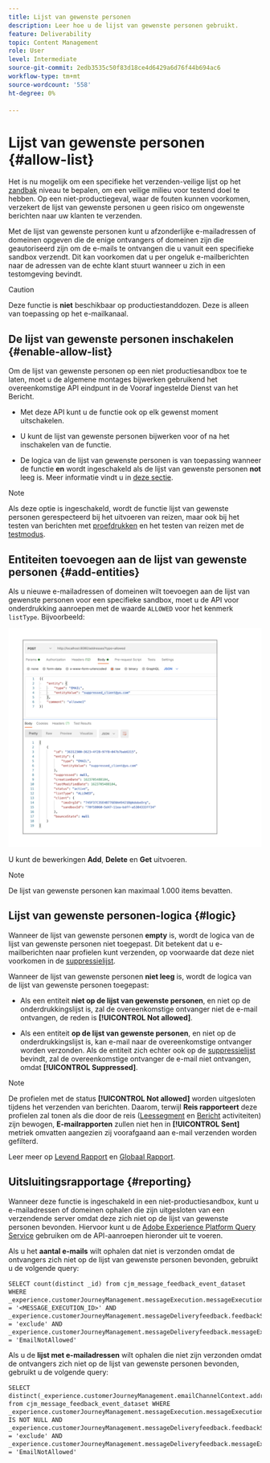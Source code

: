 ```yaml
---
title: Lijst van gewenste personen
description: Leer hoe u de lijst van gewenste personen gebruikt.
feature: Deliverability
topic: Content Management
role: User
level: Intermediate
source-git-commit: 2edb3535c50f83d18ce4d6429a6d76f44b694ac6
workflow-type: tm+mt
source-wordcount: '558'
ht-degree: 0%

---
```


# Lijst van gewenste personen {#allow-list}

Het is nu mogelijk om een specifieke het verzenden-veilige lijst op het [zandbak](administration/sandboxes.md) niveau te bepalen, om een veilige milieu voor testend doel te hebben. Op een niet-productiegeval, waar de fouten kunnen voorkomen, verzekert de lijst van gewenste personen u geen risico om ongewenste berichten naar uw klanten te verzenden.

Met de lijst van gewenste personen kunt u afzonderlijke e-mailadressen of domeinen opgeven die de enige ontvangers of domeinen zijn die geautoriseerd zijn om de e-mails te ontvangen die u vanuit een specifieke sandbox verzendt. Dit kan voorkomen dat u per ongeluk e-mailberichten naar de adressen van de echte klant stuurt wanneer u zich in een testomgeving bevindt.

>[!CAUTION]
>
>Deze functie is **niet** beschikbaar op productiestanddozen. Deze is alleen van toepassing op het e-mailkanaal.

## De lijst van gewenste personen inschakelen {#enable-allow-list}

Om de lijst van gewenste personen op een niet productiesandbox toe te laten, moet u de algemene montages bijwerken gebruikend het overeenkomstige API eindpunt in de Vooraf ingestelde Dienst van het Bericht.

* Met deze API kunt u de functie ook op elk gewenst moment uitschakelen.

* U kunt de lijst van gewenste personen bijwerken voor of na het inschakelen van de functie.

* De logica van de lijst van gewenste personen is van toepassing wanneer de functie **en** wordt ingeschakeld als de lijst van gewenste personen **not** leeg is. Meer informatie vindt u in [deze sectie](#logic).

<!--To enable this feature on a non-production sandbox, update the allowed list so that it is no longer empty. To disable it, clear up the allowed list so that it is again empty.

Learn more on the allowed list logic in this section.
-->

>[!NOTE]
>
>Als deze optie is ingeschakeld, wordt de functie lijst van gewenste personen gerespecteerd bij het uitvoeren van reizen, maar ook bij het testen van berichten met [proefdrukken](preview.md#send-proofs) en het testen van reizen met de [testmodus](building-journeys/testing-the-journey.md).

## Entiteiten toevoegen aan de lijst van gewenste personen {#add-entities}

Als u nieuwe e-mailadressen of domeinen wilt toevoegen aan de lijst van gewenste personen voor een specifieke sandbox, moet u de API voor onderdrukking aanroepen met de waarde `ALLOWED` voor het kenmerk `listType`. Bijvoorbeeld:

![](assets/allow-list-api.png)

U kunt de bewerkingen **Add**, **Delete** en **Get** uitvoeren.

>[!NOTE]
>
>De lijst van gewenste personen kan maximaal 1.000 items bevatten.

<!--
Learn more on making these API calls in the API reference documentation.
Found this link in Experience Platform documentation, but may not be the final one: (https://experienceleague.adobe.com/docs/experience-platform/landing/platform-apis/api-guide.html?lang=en).-->

## Lijst van gewenste personen-logica {#logic}

<!-- When the allowed list is enabled (enable-allow-list) at the sandbox level using the API call above, the following applies.-->

Wanneer de lijst van gewenste personen **empty** is, wordt de logica van de lijst van gewenste personen niet toegepast. Dit betekent dat u e-mailberichten naar profielen kunt verzenden, op voorwaarde dat deze niet voorkomen in de [suppressielijst](suppression-list.md).

Wanneer de lijst van gewenste personen **niet leeg** is, wordt de logica van de lijst van gewenste personen toegepast:

* Als een entiteit **niet op de lijst van gewenste personen**, en niet op de onderdrukkingslijst is, zal de overeenkomstige ontvanger niet de e-mail ontvangen, de reden is **[!UICONTROL Not allowed]**.

* Als een entiteit **op de lijst van gewenste personen**, en niet op de onderdrukkingslijst is, kan e-mail naar de overeenkomstige ontvanger worden verzonden. Als de entiteit zich echter ook op de [suppressielijst](suppression-list.md) bevindt, zal de overeenkomstige ontvanger de e-mail niet ontvangen, omdat **[!UICONTROL Suppressed]**.

>[!NOTE]
>
>De profielen met de status **[!UICONTROL Not allowed]** worden uitgesloten tijdens het verzenden van berichten. Daarom, terwijl **Reis rapporteert** deze profielen zal tonen als die door de reis ([Leessegment](building-journeys/read-segment.md) en [Bericht](building-journeys/journeys-message.md) activiteiten) zijn bewogen, **E-mailrapporten** zullen niet hen in **[!UICONTROL Sent]** metriek omvatten aangezien zij voorafgaand aan e-mail verzenden worden gefilterd.
>
>Leer meer op [Levend Rapport](reports/live-report.md) en [Globaal Rapport](reports/global-report.md).

## Uitsluitingsrapportage {#reporting}

Wanneer deze functie is ingeschakeld in een niet-productiesandbox, kunt u e-mailadressen of domeinen ophalen die zijn uitgesloten van een verzendende server omdat deze zich niet op de lijst van gewenste personen bevonden. Hiervoor kunt u de [Adobe Experience Platform Query Service](https://experienceleague.adobe.com/docs/experience-platform/query/api/getting-started.html) gebruiken om de API-aanroepen hieronder uit te voeren.

Als u het **aantal e-mails** wilt ophalen dat niet is verzonden omdat de ontvangers zich niet op de lijst van gewenste personen bevonden, gebruikt u de volgende query:

```
SELECT count(distinct _id) from cjm_message_feedback_event_dataset WHERE
_experience.customerJourneyManagement.messageExecution.messageExecutionID = '<MESSAGE_EXECUTION_ID>' AND
_experience.customerJourneyManagement.messageDeliveryfeedback.feedbackStatus = 'exclude' AND
_experience.customerJourneyManagement.messageDeliveryfeedback.messageExclusion.reason = 'EmailNotAllowed'
```

Als u de **lijst met e-mailadressen** wilt ophalen die niet zijn verzonden omdat de ontvangers zich niet op de lijst van gewenste personen bevonden, gebruikt u de volgende query:

```
SELECT distinct(_experience.customerJourneyManagement.emailChannelContext.address) from cjm_message_feedback_event_dataset WHERE
_experience.customerJourneyManagement.messageExecution.messageExecutionID IS NOT NULL AND
_experience.customerJourneyManagement.messageDeliveryfeedback.feedbackStatus = 'exclude' AND
_experience.customerJourneyManagement.messageDeliveryfeedback.messageExclusion.reason = 'EmailNotAllowed'
```

